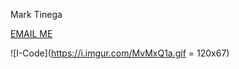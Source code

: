 Mark Tinega

[EMAIL ME](mailto:kimothomark93@gmail.com)

<!-- Markdown GIF -->

![I-Code](https://i.imgur.com/MvMxQ1a.gif = 120x67)

